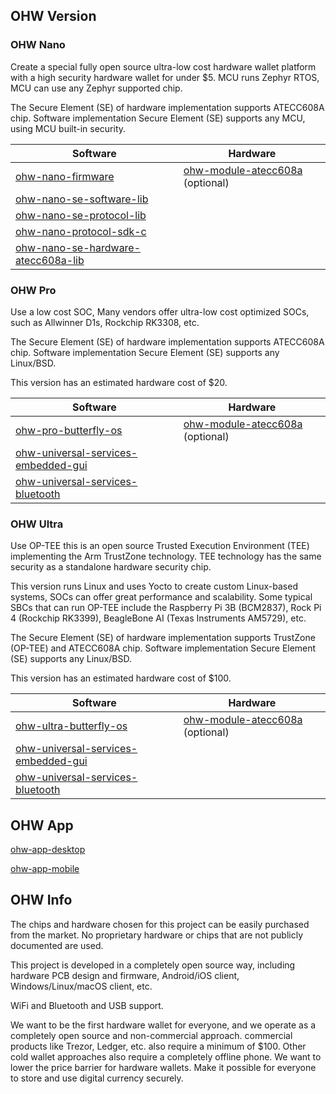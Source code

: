 ## OHW Version

### OHW Nano
Create a special fully open source ultra-low cost hardware wallet platform with a high security hardware wallet for under $5. MCU runs Zephyr RTOS, MCU can use any Zephyr supported chip.

The Secure Element (SE) of hardware implementation supports ATECC608A chip. Software implementation Secure Element (SE) supports any MCU, using MCU built-in security.

| Software                                                     | Hardware                                                     |
| ------------------------------------------------------------ | ------------------------------------------------------------ |
| [ohw-nano-firmware](https://github.com/open-hardware-wallet/ohw-nano-firmware) | [ohw-module-atecc608a](https://github.com/Butterfly-OHW/ohw-module-atecc608a) (optional) |
| [ohw-nano-se-software-lib](https://github.com/open-hardware-wallet/ohw-nano-se-software-lib) |                                                              |
| [ohw-nano-se-protocol-lib](https://github.com/open-hardware-wallet/ohw-nano-se-protocol-lib) |                                                              |
| [ohw-nano-protocol-sdk-c](https://github.com/open-hardware-wallet/ohw-nano-protocol-sdk-c) |                                                              |
| [ohw-nano-se-hardware-atecc608a-lib](https://github.com/open-hardware-wallet/ohw-nano-se-hardware-atecc608a-lib) |                                                              |


### OHW Pro
Use a low cost SOC, Many vendors offer ultra-low cost optimized SOCs, such as Allwinner D1s, Rockchip RK3308, etc. 

The Secure Element (SE) of hardware implementation supports ATECC608A chip. Software implementation Secure Element (SE) supports any Linux/BSD.

This version has an estimated hardware cost of $20.

| Software                                                     | Hardware                                                     |
| ------------------------------------------------------------ | ------------------------------------------------------------ |
| [ohw-pro-butterfly-os](https://github.com/Butterfly-OHW/ohw-pro-butterfly-os) | [ohw-module-atecc608a](https://github.com/Butterfly-OHW/ohw-module-atecc608a) (optional) |
| [ohw-universal-services-embedded-gui](https://github.com/Butterfly-OHW/ohw-universal-services-embedded-gui) |                                                              |
| [ohw-universal-services-bluetooth](https://github.com/Butterfly-OHW/ohw-universal-services-bluetooth) |                                                              |

### OHW Ultra
Use OP-TEE this is an open source Trusted Execution Environment (TEE) implementing the Arm TrustZone technology. TEE technology has the same security as a standalone hardware security chip. 

This version runs Linux and uses Yocto to create custom Linux-based systems, SOCs can offer great performance and scalability. Some typical SBCs that can run OP-TEE include the Raspberry Pi 3B (BCM2837), Rock Pi 4 (Rockchip RK3399), BeagleBone AI (Texas Instruments AM5729), etc. 

The Secure Element (SE) of hardware implementation supports TrustZone (OP-TEE) and ATECC608A chip. Software implementation Secure Element (SE) supports any Linux/BSD. 

This version has an estimated hardware cost of $100.

| Software                                                     | Hardware                                                     |
| ------------------------------------------------------------ | ------------------------------------------------------------ |
| [ohw-ultra-butterfly-os](https://github.com/Butterfly-OHW/ohw-ultra-butterfly-os) | [ohw-module-atecc608a](https://github.com/Butterfly-OHW/ohw-module-atecc608a) (optional) |
| [ohw-universal-services-embedded-gui](https://github.com/Butterfly-OHW/ohw-universal-services-embedded-gui) |                                                              |
| [ohw-universal-services-bluetooth](https://github.com/Butterfly-OHW/ohw-universal-services-bluetooth) |                                                              |

## OHW App

[ohw-app-desktop](https://github.com/open-hardware-wallet/ohw-app-desktop)

[ohw-app-mobile](https://github.com/open-hardware-wallet/ohw-app-mobile)

## OHW Info
The chips and hardware chosen for this project can be easily purchased from the market. No proprietary hardware or chips that are not publicly documented are used.

This project is developed in a completely open source way, including hardware PCB design and firmware, Android/iOS client, Windows/Linux/macOS client, etc.

WiFi and Bluetooth and USB support.

We want to be the first hardware wallet for everyone, and we operate as a completely open source and non-commercial approach. commercial products like Trezor, Ledger, etc. also require a minimum of $100. Other cold wallet approaches also require a completely offline phone. We want to lower the price barrier for hardware wallets. Make it possible for everyone to store and use digital currency securely.

